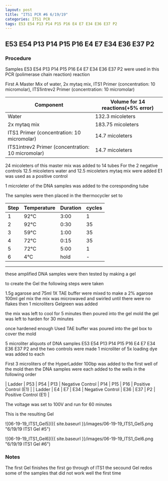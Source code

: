 ```yaml
---
layout: post
title: "ITS1 PCR #6 6/19/19"
categories: ITS1 PCR
tags: E53 E54 P13 P14 P15 P16 E4 E7 E34 E36 E37 P2 
---
```


##  E53 E54 P13 P14 P15 P16 E4 E7 E34 E36 E37 P2 

### Procedure

Samples E53 E54 P13 P14 P15 P16 E4 E7 E34 E36 E37 P2 were used in this PCR (polimerase chain reaction) reaction 

First A Master Mix of water, 2x mytaq mix, ITS1 Primer (concentration: 10 micromolar), ITS1intrev2 Primer (concentration: 10 micromolar)


|Component| Volume for 14 reactions(+5% error)|
|---------|---------------------------|
|Water| 132.3 micoleters |
|2x mytaq mix| 183.75 micoleters |
|ITS1 Primer (concentration: 10 micromolar)| 14.7 micoleters |
|ITS1intrev2 Primer (concentration: 10 micromolar)| 14.7 micoleters |

24 micoleters of this master mix was added to 14 tubes 
For the 2 negative controls 12.5 micoleters water and 12.5 micoleters mytaq mix were added
E1 was used as a positive control

1 microleter of the DNA samples was added to the coresponding tube

The samples were then placed in the thermocycler set to 

|Step|Temperature|Duration|cycles|
|----|-------|--------|-------|
|1|92°C|3:00|1|
|2|92°C|0:30|35|
|3|59°C|1:00|35|
|4|72°C|0:15|35|
|5|72°C|5:00|1|
|6|4°C|hold|-|

___________

these amplified DNA samples were then tested by making a gel

to create the Gel the following steps were taken 

1.5g agarose and 75ml 1X TAE buffer were mixed to make a 2% agarose 100ml gel mix 
the mix was microwaved and swirled until there were no flakes 
then 1 microliters Gelgreen was added

the mix was left to cool for 5 minutes then poured into the gel mold
the gel was left to harden for 30 minutes 

once hardened enough Used TAE buffer was poured into the gel box to cover the mold

5 microliter aliquots of DNA samples  E53 E54 P13 P14 P15 P16 E4 E7 E34 E36 E37 P2 and the two controls were made 
1 microliter of 5x loading dye was added to each

First 3 microliters of the HyperLadder 100bp was added to the first well of the mold 
then the DNA samples were each added to the wells in the following order 

| Ladder | P53 | P54 | P13 | Negative Control | P14 | P15 | P16 | Positive Control (E1) |
| Ladder | E4 | E7 | E34 | Negative Control | E36 | E37 | P2 | Positive Control (E1) |

The voltage was set to 100V and run for 60 minutes


This is the resulting Gel

![06-19-19_ITS1_Gel5]({{ site.baseurl }}/images/06-19-19_ITS1_Gel5.png "6/19/19 ITS1 Gel #5")

![06-19-19_ITS1_Gel6]({{ site.baseurl }}/images/06-19-19_ITS1_Gel6.png "6/19/19 ITS1 Gel #6")


### Notes

The first Gel finishes the first go through of ITS1
the secound Gel redos some of the samples that did not work well the first time